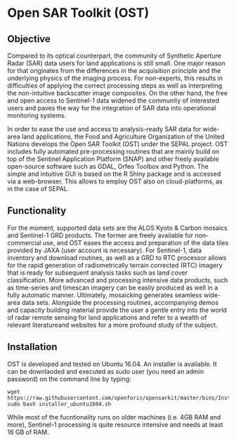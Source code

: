 # Open SAR Toolkit (OST)

## Objective 

Compared to its optical counterpart, the community of Synthetic Aperture Radar (SAR) data users for land applications is still small. One major reason for that originates from the differences in the acquisition principle and the underlying physics of the imaging process. For non-experts, this results in difficulties of applying the correct processing steps as well as interpreting the non-intuitive backscatter image composites. On the other hand, the free and open access to Sentinel-1 data widened the community of interested users and paves the way for the integration of SAR data into operational monitoring systems.

In order to ease the use and access to analysis-ready SAR data for wide-area land applications, the Food and Agriculture Organization of the United Nations develops the Open SAR Toolkit (OST) under the SEPAL project. OST includes fully automated pre-processing routines that are mainly build on top of the Sentinel Application Platform (SNAP) and other freely available open-source software such as GDAL, Orfeo Toolbox and Python. The simple and intuitive GUI is based on the R Shiny package and is accessed via a web-browser. This allows to employ OST also on cloud-platforms, as in the case of SEPAL.

## Functionality

For the moment, supported data sets are the ALOS Kyoto & Carbon mosaics and Sentinel-1 GRD products. The former are freely available for non-commercial use, and OST eases the access and preparation of the data tiles provided by JAXA (user account is necessary). For Sentinel-1, data inventory and download routines, as well as a GRD to RTC processor allows for the rapid generation of radiometrically terrain corrected (RTC) imagery that is ready for subsequent analysis tasks such as land cover classification. More advanced and processing intensive data products, such as time-series and timescan imagery can be easily produced as well in a fully automatic manner. Ultimately, mosaicking generates seamless wide-area data sets. Alongside the processing routines, accompanying demos and capacity building material provide the user a gentle entry into the world of radar remote sensing for land applications and refer to a wealth of relevant literatureand websites for a more profound study of the subject.

## Installation

OST is developed and tested on Ubuntu 16.04. An installer is available. 
It can be downlaoded and executed as sudo user (you need an admin password) on the command line by typing:
```
wget https://raw.githubusercontent.com/openforis/opensarkit/master/bins/Install_OFST/installer_ubuntu1604.sh
sudo bash installer_ubuntu1604.sh
```
While most of the fucntionality runs on older machines (i.e. 4GB RAM and more), Sentinel-1 processing is quite resource intensive and needs at least 16 GB of RAM. 


